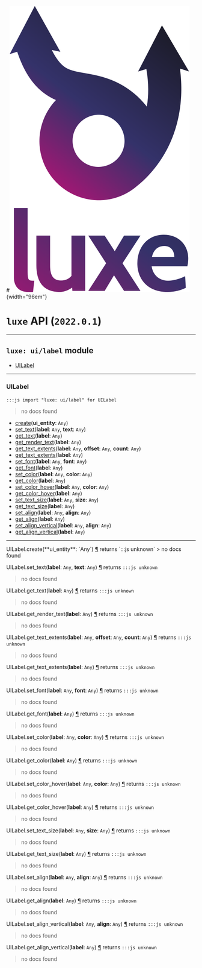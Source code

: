 #![](../../images/luxe-dark.svg){width="96em"}

# `luxe` API (`2022.0.1`)  


---

## `luxe: ui/label` module

- [UILabel](#uilabel)   

---

### UILabel
`:::js import "luxe: ui/label" for UILabel`
> no docs found

- [create](#UILabel.create)(**ui_entity**: `Any`)
- [set_text](#UILabel.set_text+2)(**label**: `Any`, **text**: `Any`)
- [get_text](#UILabel.get_text)(**label**: `Any`)
- [get_render_text](#UILabel.get_render_text)(**label**: `Any`)
- [get_text_extents](#UILabel.get_text_extents+3)(**label**: `Any`, **offset**: `Any`, **count**: `Any`)
- [get_text_extents](#UILabel.get_text_extents)(**label**: `Any`)
- [set_font](#UILabel.set_font+2)(**label**: `Any`, **font**: `Any`)
- [get_font](#UILabel.get_font)(**label**: `Any`)
- [set_color](#UILabel.set_color+2)(**label**: `Any`, **color**: `Any`)
- [get_color](#UILabel.get_color)(**label**: `Any`)
- [set_color_hover](#UILabel.set_color_hover+2)(**label**: `Any`, **color**: `Any`)
- [get_color_hover](#UILabel.get_color_hover)(**label**: `Any`)
- [set_text_size](#UILabel.set_text_size+2)(**label**: `Any`, **size**: `Any`)
- [get_text_size](#UILabel.get_text_size)(**label**: `Any`)
- [set_align](#UILabel.set_align+2)(**label**: `Any`, **align**: `Any`)
- [get_align](#UILabel.get_align)(**label**: `Any`)
- [set_align_vertical](#UILabel.set_align_vertical+2)(**label**: `Any`, **align**: `Any`)
- [get_align_vertical](#UILabel.get_align_vertical)(**label**: `Any`)

<hr/>
<endpoint module="luxe: ui/label" class="UILabel" signature="create(ui_entity : Any)"></endpoint>
<signature id="UILabel.create">UILabel.create(**ui_entity**: `Any`)
<a class="headerlink" href="#UILabel.create" title="Permanent link">¶</a></signature>
<span class='api_ret'>returns</span> `:::js unknown`
> no docs found   

<endpoint module="luxe: ui/label" class="UILabel" signature="set_text(label : Any, text : Any)"></endpoint>
<signature id="UILabel.set_text+2">UILabel.set_text(**label**: `Any`, **text**: `Any`)
<a class="headerlink" href="#UILabel.set_text+2" title="Permanent link">¶</a></signature>
<span class='api_ret'>returns</span> `:::js unknown`
> no docs found   

<endpoint module="luxe: ui/label" class="UILabel" signature="get_text(label : Any)"></endpoint>
<signature id="UILabel.get_text">UILabel.get_text(**label**: `Any`)
<a class="headerlink" href="#UILabel.get_text" title="Permanent link">¶</a></signature>
<span class='api_ret'>returns</span> `:::js unknown`
> no docs found   

<endpoint module="luxe: ui/label" class="UILabel" signature="get_render_text(label : Any)"></endpoint>
<signature id="UILabel.get_render_text">UILabel.get_render_text(**label**: `Any`)
<a class="headerlink" href="#UILabel.get_render_text" title="Permanent link">¶</a></signature>
<span class='api_ret'>returns</span> `:::js unknown`
> no docs found   

<endpoint module="luxe: ui/label" class="UILabel" signature="get_text_extents(label : Any, offset : Any, count : Any)"></endpoint>
<signature id="UILabel.get_text_extents+3">UILabel.get_text_extents(**label**: `Any`, **offset**: `Any`, **count**: `Any`)
<a class="headerlink" href="#UILabel.get_text_extents+3" title="Permanent link">¶</a></signature>
<span class='api_ret'>returns</span> `:::js unknown`
> no docs found   

<endpoint module="luxe: ui/label" class="UILabel" signature="get_text_extents(label : Any)"></endpoint>
<signature id="UILabel.get_text_extents">UILabel.get_text_extents(**label**: `Any`)
<a class="headerlink" href="#UILabel.get_text_extents" title="Permanent link">¶</a></signature>
<span class='api_ret'>returns</span> `:::js unknown`
> no docs found   

<endpoint module="luxe: ui/label" class="UILabel" signature="set_font(label : Any, font : Any)"></endpoint>
<signature id="UILabel.set_font+2">UILabel.set_font(**label**: `Any`, **font**: `Any`)
<a class="headerlink" href="#UILabel.set_font+2" title="Permanent link">¶</a></signature>
<span class='api_ret'>returns</span> `:::js unknown`
> no docs found   

<endpoint module="luxe: ui/label" class="UILabel" signature="get_font(label : Any)"></endpoint>
<signature id="UILabel.get_font">UILabel.get_font(**label**: `Any`)
<a class="headerlink" href="#UILabel.get_font" title="Permanent link">¶</a></signature>
<span class='api_ret'>returns</span> `:::js unknown`
> no docs found   

<endpoint module="luxe: ui/label" class="UILabel" signature="set_color(label : Any, color : Any)"></endpoint>
<signature id="UILabel.set_color+2">UILabel.set_color(**label**: `Any`, **color**: `Any`)
<a class="headerlink" href="#UILabel.set_color+2" title="Permanent link">¶</a></signature>
<span class='api_ret'>returns</span> `:::js unknown`
> no docs found   

<endpoint module="luxe: ui/label" class="UILabel" signature="get_color(label : Any)"></endpoint>
<signature id="UILabel.get_color">UILabel.get_color(**label**: `Any`)
<a class="headerlink" href="#UILabel.get_color" title="Permanent link">¶</a></signature>
<span class='api_ret'>returns</span> `:::js unknown`
> no docs found   

<endpoint module="luxe: ui/label" class="UILabel" signature="set_color_hover(label : Any, color : Any)"></endpoint>
<signature id="UILabel.set_color_hover+2">UILabel.set_color_hover(**label**: `Any`, **color**: `Any`)
<a class="headerlink" href="#UILabel.set_color_hover+2" title="Permanent link">¶</a></signature>
<span class='api_ret'>returns</span> `:::js unknown`
> no docs found   

<endpoint module="luxe: ui/label" class="UILabel" signature="get_color_hover(label : Any)"></endpoint>
<signature id="UILabel.get_color_hover">UILabel.get_color_hover(**label**: `Any`)
<a class="headerlink" href="#UILabel.get_color_hover" title="Permanent link">¶</a></signature>
<span class='api_ret'>returns</span> `:::js unknown`
> no docs found   

<endpoint module="luxe: ui/label" class="UILabel" signature="set_text_size(label : Any, size : Any)"></endpoint>
<signature id="UILabel.set_text_size+2">UILabel.set_text_size(**label**: `Any`, **size**: `Any`)
<a class="headerlink" href="#UILabel.set_text_size+2" title="Permanent link">¶</a></signature>
<span class='api_ret'>returns</span> `:::js unknown`
> no docs found   

<endpoint module="luxe: ui/label" class="UILabel" signature="get_text_size(label : Any)"></endpoint>
<signature id="UILabel.get_text_size">UILabel.get_text_size(**label**: `Any`)
<a class="headerlink" href="#UILabel.get_text_size" title="Permanent link">¶</a></signature>
<span class='api_ret'>returns</span> `:::js unknown`
> no docs found   

<endpoint module="luxe: ui/label" class="UILabel" signature="set_align(label : Any, align : Any)"></endpoint>
<signature id="UILabel.set_align+2">UILabel.set_align(**label**: `Any`, **align**: `Any`)
<a class="headerlink" href="#UILabel.set_align+2" title="Permanent link">¶</a></signature>
<span class='api_ret'>returns</span> `:::js unknown`
> no docs found   

<endpoint module="luxe: ui/label" class="UILabel" signature="get_align(label : Any)"></endpoint>
<signature id="UILabel.get_align">UILabel.get_align(**label**: `Any`)
<a class="headerlink" href="#UILabel.get_align" title="Permanent link">¶</a></signature>
<span class='api_ret'>returns</span> `:::js unknown`
> no docs found   

<endpoint module="luxe: ui/label" class="UILabel" signature="set_align_vertical(label : Any, align : Any)"></endpoint>
<signature id="UILabel.set_align_vertical+2">UILabel.set_align_vertical(**label**: `Any`, **align**: `Any`)
<a class="headerlink" href="#UILabel.set_align_vertical+2" title="Permanent link">¶</a></signature>
<span class='api_ret'>returns</span> `:::js unknown`
> no docs found   

<endpoint module="luxe: ui/label" class="UILabel" signature="get_align_vertical(label : Any)"></endpoint>
<signature id="UILabel.get_align_vertical">UILabel.get_align_vertical(**label**: `Any`)
<a class="headerlink" href="#UILabel.get_align_vertical" title="Permanent link">¶</a></signature>
<span class='api_ret'>returns</span> `:::js unknown`
> no docs found   

